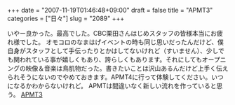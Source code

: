 +++
date = "2007-11-19T01:46:48+09:00"
draft = false
title = "APMT3"
categories = ["日々"]
slug = "2089"
+++

いやー良かった。最高でした。CBC栗田さんはじめスタッフの皆様本当にお疲れ様でした。
オモコロのなまはげイベントの時も同じ思いだったんだけど、僕自身がスタッフとして手伝ったりとかはしてないけれど（すいません）、少しでも関われている事が嬉しくもあり、誇らしくもあります。それにしてもオープニングの映像＆音楽は鳥肌物だった。書きたいことは沢山あるんだけど上手く伝えられそうにないのでやめておきます。APMT4に行って体験してください。いつになるかわからないけれど。
APMTは間違いなく新しい流れを作っていると思う。
<a href="http://log.apmt.jp/" target="_blank">APMT3</a>

